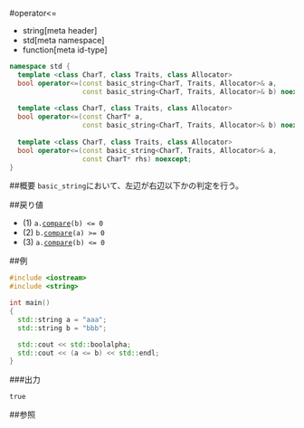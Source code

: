 #operator<=
* string[meta header]
* std[meta namespace]
* function[meta id-type]

```cpp
namespace std {
  template <class CharT, class Traits, class Allocator>
  bool operator<=(const basic_string<CharT, Traits, Allocator>& a,
                  const basic_string<CharT, Traits, Allocator>& b) noexcept; // (1)
  
  template <class CharT, class Traits, class Allocator>
  bool operator<=(const CharT* a,
                  const basic_string<CharT, Traits, Allocator>& b) noexcept; // (2)
  
  template <class CharT, class Traits, class Allocator>
  bool operator<=(const basic_string<CharT, Traits, Allocator>& a,
                  const CharT* rhs) noexcept;                                // (3)
}
```

##概要
`basic_string`において、左辺が右辺以下かの判定を行う。


##戻り値
- (1) `a.`[`compare`](compare.md)`(b) <= 0`
- (2) `b.`[`compare`](compare.md)`(a) >= 0`
- (3) `a.`[`compare`](compare.md)`(b) <= 0`


##例
```cpp
#include <iostream>
#include <string>

int main()
{
  std::string a = "aaa";
  std::string b = "bbb";

  std::cout << std::boolalpha;
  std::cout << (a <= b) << std::endl;
}
```

###出力
```
true
```

##参照
